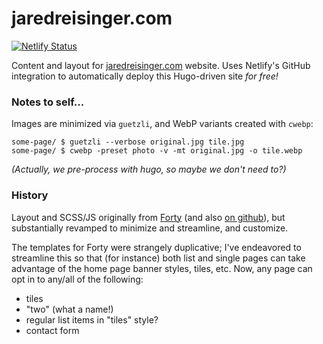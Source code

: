 # jaredreisinger.com

[![Netlify Status](https://api.netlify.com/api/v1/badges/10be7eed-7c05-49a5-bb6e-d54611383388/deploy-status)](https://app.netlify.com/sites/jaredreisinger/deploys)

Content and layout for [jaredreisinger.com](https://jaredreisinger.com) website. Uses Netlify's GitHub integration to automatically deploy this Hugo-driven site _for free!_


### Notes to self...

Images are minimized via `guetzli`, and WebP variants created with `cwebp`:

```shell
some-page/ $ guetzli --verbose original.jpg tile.jpg
some-page/ $ cwebp -preset photo -v -mt original.jpg -o tile.webp
```

_(Actually, we pre-process with hugo, so maybe we don't need to?)_

### History

Layout and SCSS/JS originally from [Forty](https://themes.gohugo.io/forty/) (and also [on github](https://github.com/MarcusVirg/forty)), but substantially revamped to minimize and streamline, and customize.

The templates for Forty were strangely duplicative; I've endeavored to streamline this so that (for instance) both list and single pages can take advantage of the home page banner styles, tiles, etc. Now, any page can opt in to any/all of the following:

- tiles
- "two" (what a name!)
- regular list items in "tiles" style?
- contact form
